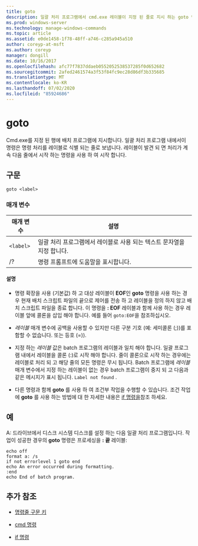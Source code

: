 ```yaml
---
title: goto
description: 일괄 처리 프로그램에서 cmd.exe 레이블이 지정 된 줄로 지시 하는 goto 명령에 대 한 참조 문서입니다.
ms.prod: windows-server
ms.technology: manage-windows-commands
ms.topic: article
ms.assetid: e0de1458-1f78-48ff-a746-c285a945a510
author: coreyp-at-msft
ms.author: coreyp
manager: dongill
ms.date: 10/16/2017
ms.openlocfilehash: afc77f7837ddaeb0552052538537285f0d652682
ms.sourcegitcommit: 2afed2461574a3f53f84fc9ec28d86df3b335685
ms.translationtype: MT
ms.contentlocale: ko-KR
ms.lasthandoff: 07/02/2020
ms.locfileid: "85924686"
---
```

# <a name="goto"></a>goto

Cmd.exe를 지정 된 행에 배치 프로그램에 지시합니다. 일괄 처리 프로그램 내에서이 명령은 명령 처리를 레이블로 식별 되는 줄로 보냅니다. 레이블이 발견 되 면 처리가 계속 다음 줄에서 시작 하는 명령을 사용 하 여 시작 합니다.

## <a name="syntax"></a>구문

```
goto <label>
```

### <a name="parameters"></a>매개 변수

| 매개 변수 | 설명 |
| --------- | ----------- |
| `<label>` | 일괄 처리 프로그램에서 레이블로 사용 되는 텍스트 문자열을 지정 합니다. |
| /? | 명령 프롬프트에 도움말을 표시합니다. |

#### <a name="remarks"></a>설명

-  명령 확장을 사용 (기본값) 하 고 대상 레이블이 **EOF**인 **goto** 명령을 사용 하는 경우 현재 배치 스크립트 파일의 끝으로 제어를 전송 하 고 레이블을 정의 하지 않고 배치 스크립트 파일을 종료 합니다. 이 명령을 **: EOF** 레이블과 함께 사용 하는 경우 레이블 앞에 콜론을 삽입 해야 합니다. 예를 들어 `goto:EOF`을 참조하십시오.

- *레이블* 매개 변수에 공백을 사용할 수 있지만 다른 구분 기호 (예: 세미콜론 (;))를 포함할 수 없습니다. 또는 등호 (=)).

- 지정 하는 *레이블* 값은 batch 프로그램의 레이블과 일치 해야 합니다. 일괄 프로그램 내에서 레이블을 콜론 (:)로 시작 해야 합니다. 줄이 콜론으로 시작 하는 경우에는 레이블로 처리 되 고 해당 줄의 모든 명령은 무시 됩니다. Batch 프로그램에 *레이블* 매개 변수에서 지정 하는 레이블이 없는 경우 batch 프로그램이 중지 되 고 다음과 같은 메시지가 표시 됩니다. `Label not found` .

- 다른 명령과 함께 **goto** 를 사용 하 여 조건부 작업을 수행할 수 있습니다. 조건 작업에 **goto** 를 사용 하는 방법에 대 한 자세한 내용은 [if 명령을](if.md)참조 하세요.

## <a name="examples"></a>예

A: 드라이브에서 디스크 시스템 디스크를 설정 하는 다음 일괄 처리 프로그램입니다. 작업이 성공한 경우의 **goto** 명령은 프로세싱을 **: 끝** 레이블:

```
echo off
format a: /s
if not errorlevel 1 goto end
echo An error occurred during formatting.
:end
echo End of batch program.
```

## <a name="additional-references"></a>추가 참조

- [명령줄 구문 키](command-line-syntax-key.md)

- [cmd 명령](cmd.md)

- [if 명령](if.md)